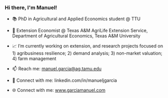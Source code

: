 ### Hi there, I'm Manuel!

- 📚 PhD in Agricultural and Applied Economics student @ TTU

- 📓 Extension Economist @ Texas A&M AgriLife Extension Service, Department of Agricultural Economics, Texas A&M University

- 📈 I’m currently working on extension, and research projects focused on 1) agribusiness resilience; 2) demand analysis; 3) non-market valuation; 4) farm management

- 📫 Reach me: manuel.garcia@ag.tamu.edu

- 🤝 Connect with me: linkedin.com/in/manueljgarcia 

- 🌐 Connect with me: www.garciamanuel.com
